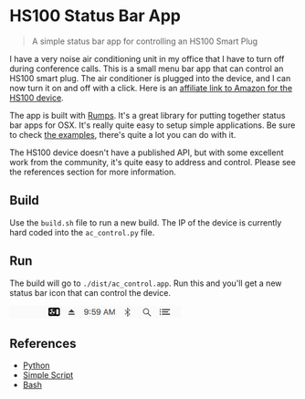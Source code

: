 HS100 Status Bar App
===============================================================================
> A simple status bar app for controlling an HS100 Smart Plug

I have a very noise air conditioning unit in my office that I have to turn off
during conference calls. This is a small menu bar app that can control an HS100
smart plug. The air conditioner is plugged into the device, and I can now turn it on and off
with a click. Here is an [affiliate link to Amazon for the HS100 device](http://amzn.to/2ajDxuN).

The app is built with [Rumps](https://github.com/jaredks/rumps). It's a great
library for putting together status bar apps for OSX. It's really quite easy to
setup simple applications. Be sure to check [the examples](https://github.com/jaredks/rumps/tree/master/examples), there's quite a lot you can do with it.

The HS100 device doesn't have a published API, but with some excellent work from
the community, it's quite easy to address and control. Please see the references
section for more information.

## Build
Use the `build.sh` file to run a new build. The IP of the device is currently
hard coded into the `ac_control.py` file.

## Run
The build will go to `./dist/ac_control.app`. Run this and you'll get a new
status bar icon that can control the device.

![screenshot](docs/screenshot.png)

## References
* [Python](https://github.com/j05h/hs100)
* [Simple Script](https://github.com/natefox/tplink-hs100)
* [Bash](https://github.com/ggeorgovassilis/linuxscripts/blob/master/tp-link-hs100-smartplug/hs100.sh)

